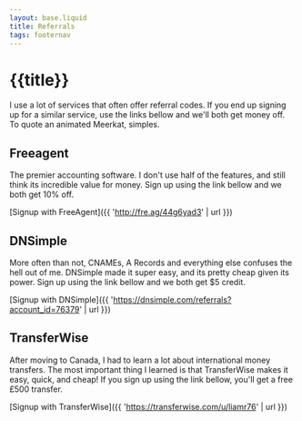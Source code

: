 ```yaml
---
layout: base.liquid
title: Referrals
tags: footernav
---
```


# {{title}}


I use a lot of services that often offer referral codes. If you end up signing up for a similar service, use the links bellow and we'll both get money off. To quote an animated Meerkat, simples.

##  Freeagent

The premier accounting software. I don't use half of the features, and still think its incredible value for money. Sign up using the link bellow and we both get 10% off.

[Signup with FreeAgent]({{ 'http://fre.ag/44g6yad3' | url }})

##  DNSimple

More often than not, CNAMEs, A Records and everything else confuses the hell out of me. DNSimple made it super easy, and its pretty cheap given its power. Sign up using the link bellow and we both get $5 credit.

[Signup with DNSimple]({{ 'https://dnsimple.com/referrals?account_id=76379' | url }})

##  TransferWise

After moving to Canada, I had to learn a lot about international money transfers. The most important thing I learned is that TransferWise makes it easy, quick, and cheap! If you sign up using the link bellow, you'll get a free £500 transfer.

[Signup with TransferWise]({{ 'https://transferwise.com/u/liamr76' | url }})
